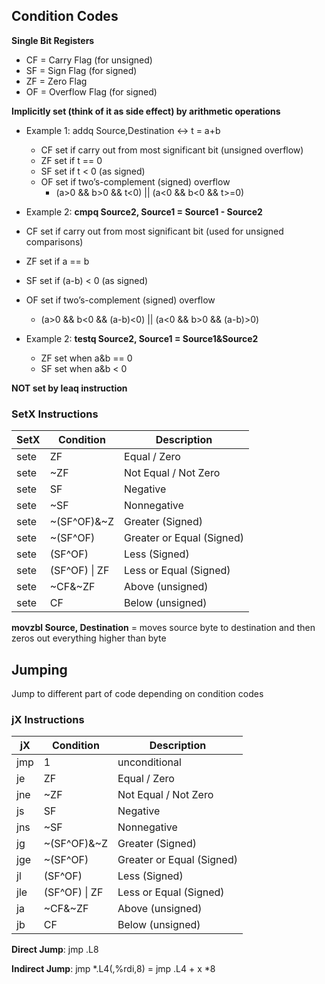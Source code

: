 ## Condition Codes

**Single Bit Registers**

* CF = Carry Flag (for unsigned) 
* SF = Sign Flag (for signed)
* ZF = Zero Flag 
* OF = Overflow Flag (for signed)

**Implicitly set (think of it as side effect) by arithmetic operations**

* Example 1: addq Source,Destination ↔ t = a+b
  * CF set if carry out from most significant bit (unsigned overflow)
  * ZF set if t == 0
  * SF set if t < 0 (as signed)
  * OF set if two’s-complement (signed) overflow
    * (a>0 && b>0 && t<0) || (a<0 && b<0 && t>=0)

*  Example 2: **cmpq Source2, Source1 = Source1 - Source2**
  *  CF set if carry out from most significant bit (used for unsigned comparisons)
  *  ZF set if a == b
  * SF set if (a-b) < 0 (as signed)
  * OF set if two’s-complement (signed) overflow
    * (a>0 && b<0 && (a-b)<0) || (a<0 && b>0 && (a-b)>0)

* Example 2: **testq Source2, Source1 = Source1&Source2**
  *  ZF set when a&b == 0
  * SF set when a&b < 0

**NOT set by leaq instruction**

### SetX Instructions

| SetX | Condition     | Description               |
| ---- | ------------- | ------------------------- |
| sete | ZF            | Equal / Zero              |
| sete | ~ZF           | Not Equal / Not Zero      |
| sete | SF            | Negative                  |
| sete | ~SF           | Nonnegative               |
| sete | ~(SF^OF)&~Z   | Greater (Signed)          |
| sete | ~(SF^OF)      | Greater or Equal (Signed) |
| sete | (SF^OF)       | Less (Signed)             |
| sete | (SF^OF) \| ZF | Less or Equal (Signed)    |
| sete | ~CF&~ZF       | Above (unsigned)          |
| sete | CF            | Below (unsigned)          |

**movzbl Source, Destination** = moves source byte to destination and then zeros out everything higher than byte

## Jumping

Jump to different part of code depending on condition codes

### jX Instructions

| jX   | Condition     | Description               |
| ---- | ------------- | ------------------------- |
| jmp  | 1             | unconditional             |
| je   | ZF            | Equal / Zero              |
| jne  | ~ZF           | Not Equal / Not Zero      |
| js   | SF            | Negative                  |
| jns  | ~SF           | Nonnegative               |
| jg   | ~(SF^OF)&~Z   | Greater (Signed)          |
| jge  | ~(SF^OF)      | Greater or Equal (Signed) |
| jl   | (SF^OF)       | Less (Signed)             |
| jle  | (SF^OF) \| ZF | Less or Equal (Signed)    |
| ja   | ~CF&~ZF       | Above (unsigned)          |
| jb   | CF            | Below (unsigned)          |

**Direct Jump**: jmp .L8

**Indirect Jump**: jmp *.L4(,%rdi,8) = jmp .L4 + x *8